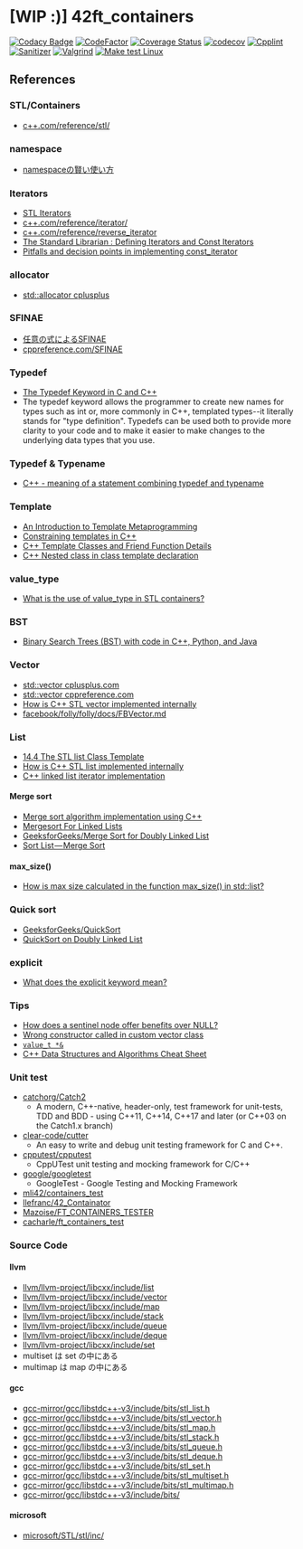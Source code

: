 # [WIP :)] 42ft_containers
[![Codacy Badge](https://app.codacy.com/project/badge/Grade/f2867fa20ec54f7e9df02d36de0642e8)](https://www.codacy.com/gh/solareenlo/42ft_containers/dashboard?utm_source=github.com&amp;utm_medium=referral&amp;utm_content=solareenlo/42ft_containers&amp;utm_campaign=Badge_Grade)
[![CodeFactor](https://www.codefactor.io/repository/github/solareenlo/42ft_containers/badge)](https://www.codefactor.io/repository/github/solareenlo/42ft_containers)
[![Coverage Status](https://coveralls.io/repos/github/solareenlo/42ft_containers/badge.svg?branch=main)](https://coveralls.io/github/solareenlo/42ft_containers?branch=main)
[![codecov](https://codecov.io/gh/solareenlo/42ft_containers/branch/main/graph/badge.svg?token=1FO5VN1PWG)](https://codecov.io/gh/solareenlo/42ft_containers)
[![Cpplint](https://github.com/solareenlo/42ft_containers/actions/workflows/cpplint.yml/badge.svg)](https://github.com/solareenlo/42ft_containers/actions/workflows/cpplint.yml)
[![Sanitizer](https://github.com/solareenlo/42ft_containers/actions/workflows/sanitizer.yml/badge.svg)](https://github.com/solareenlo/42ft_containers/actions/workflows/sanitizer.yml)
[![Valgrind](https://github.com/solareenlo/42ft_containers/actions/workflows/valgrind.yml/badge.svg)](https://github.com/solareenlo/42ft_containers/actions/workflows/valgrind.yml)
[![Make test Linux](https://github.com/solareenlo/42ft_containers/actions/workflows/make_test_linux.yml/badge.svg)](https://github.com/solareenlo/42ft_containers/actions/workflows/make_test_linux.yml)

## References
### STL/Containers
- [c++.com/reference/stl/](https://www.cplusplus.com/reference/stl/)

### namespace
- [namespaceの賢い使い方](https://qiita.com/_EnumHack/items/430da105a541f9ecd774)

### Iterators
- [STL Iterators](https://www.cs.helsinki.fi/u/tpkarkka/alglib/k06/lectures/iterators.html)
- [c++.com/reference/iterator/](https://www.cplusplus.com/reference/iterator/)
- [c++.com/reference/reverse_iterator](http://www.cplusplus.com/reference/iterator/reverse_iterator/)
- [The Standard Librarian : Defining Iterators and Const Iterators](https://www.drdobbs.com/the-standard-librarian-defining-iterato/184401331)
- [Pitfalls and decision points in implementing const_iterator](https://quuxplusone.github.io/blog/2018/12/01/const-iterator-antipatterns/)

### allocator
- [std::allocator cplusplus](https://www.cplusplus.com/reference/memory/allocator/)

### SFINAE
- [任意の式によるSFINAE](https://cpprefjp.github.io/lang/cpp11/sfinae_expressions.html)
- [cppreference.com/SFINAE](https://en.cppreference.com/w/cpp/language/sfinae)

### Typedef
- [The Typedef Keyword in C and C++](https://www.cprogramming.com/tutorial/typedef.html)
- The typedef keyword allows the programmer to create new names for types such as int or, more commonly in C++, templated types--it literally stands for "type definition". Typedefs can be used both to provide more clarity to your code and to make it easier to make changes to the underlying data types that you use.

### Typedef & Typename
- [C++ - meaning of a statement combining typedef and typename](https://stackoverflow.com/questions/18385418/c-meaning-of-a-statement-combining-typedef-and-typename)

### Template
- [An Introduction to Template Metaprogramming](http://cppedinburgh.uk/slides/201603-tmp.pdf)
- [Constraining templates in C++](https://pankajraghav.com/2020/03/22/Templates.html)
- [C++ Template Classes and Friend Function Details](https://web.mst.edu/~nmjxv3/articles/templates.html)
- [C++ Nested class in class template declaration](https://stackoverflow.com/questions/30287402/c-nested-class-in-class-template-declaration)

### value_type
- [What is the use of value_type in STL containers?](https://stackoverflow.com/questions/44571362/what-is-the-use-of-value-type-in-stl-containers/44571482#44571482)

### BST
- [Binary Search Trees (BST) with code in C++, Python, and Java](https://algorithmtutor.com/Data-Structures/Tree/Binary-Search-Trees/)

### Vector
- [std::vector cplusplus.com](https://www.cplusplus.com/reference/vector/vector/?kw=vector)
- [std::vector cppreference.com](https://en.cppreference.com/w/cpp/container/vector)
- [How is C++ STL vector implemented internally](https://codefreakr.com/how-is-c-stl-implemented-internally/)
- [facebook/folly/folly/docs/FBVector.md](https://github.com/facebook/folly/blob/master/folly/docs/FBVector.md)

### List
- [14.4 The STL list<T> Class Template](https://cs.calvin.edu/activities/books/c++/intro/3e/WebItems/Ch14-Web/STL-List-14.4.pdf)
- [How is C++ STL list implemented internally](https://codefreakr.com/how-is-c-stl-list-implemented-internally/)
- [C++ linked list iterator implementation](https://codereview.stackexchange.com/questions/216444/c-linked-list-iterator-implementation)
#### Merge sort
- [Merge sort algorithm implementation using C++](https://github.com/ElHuaco/ft_containers)
- [Mergesort For Linked Lists](https://www.chiark.greenend.org.uk/~sgtatham/algorithms/listsort.html)
- [GeeksforGeeks/Merge Sort for Doubly Linked List](https://www.geeksforgeeks.org/merge-sort-for-doubly-linked-list/)
- [Sort List — Merge Sort](https://afteracademy.com/blog/sort-list-merge-sort)

#### max_size()
- [How is max size calculated in the function max_size() in std::list?](https://stackoverflow.com/questions/7949486/how-is-max-size-calculated-in-the-function-max-size-in-stdlist/7949501#7949501)

### Quick sort
- [GeeksforGeeks/QuickSort](https://www.geeksforgeeks.org/quick-sort/)
- [QuickSort on Doubly Linked List](https://www.geeksforgeeks.org/quicksort-for-linked-list/)

### explicit
- [What does the explicit keyword mean?](https://stackoverflow.com/questions/121162/what-does-the-explicit-keyword-mean)

### Tips
- [How does a sentinel node offer benefits over NULL?](https://stackoverflow.com/questions/5384358/how-does-a-sentinel-node-offer-benefits-over-null)
- [Wrong constructor called in custom vector class](https://stackoverflow.com/questions/24346869/wrong-constructor-called-in-custom-vector-class)
- [`value_t *&`](https://stackoverflow.com/questions/56079738/why-i-get-an-expression-is-not-assignable-error/56079782#56079782)
- [C++ Data Structures and Algorithms Cheat Sheet](https://github.com/gibsjose/cpp-cheat-sheet/blob/master/Data%20Structures%20and%20Algorithms.md)

### Unit test
- [catchorg/Catch2](https://github.com/catchorg/Catch2)
  - A modern, C++-native, header-only, test framework for unit-tests, TDD and BDD - using C++11, C++14, C++17 and later (or C++03 on the Catch1.x branch)
- [clear-code/cutter](https://github.com/clear-code/cutter)
  - An easy to write and debug unit testing framework for C and C++.
- [cpputest/cpputest](https://github.com/cpputest/cpputest)
  - CppUTest unit testing and mocking framework for C/C++
- [google/googletest](https://github.com/google/googletest)
  - GoogleTest - Google Testing and Mocking Framework
- [mli42/containers_test](https://github.com/mli42/containers_test)
- [llefranc/42_Containator](https://github.com/llefranc/42_Containator)
- [Mazoise/FT_CONTAINERS_TESTER](https://github.com/Mazoise/FT_CONTAINERS_TESTER)
- [cacharle/ft_containers_test](https://github.com/cacharle/ft_containers_test)

### Source Code
#### llvm
- [llvm/llvm-project/libcxx/include/list](https://github.com/llvm/llvm-project/blob/main/libcxx/include/list)
- [llvm/llvm-project/libcxx/include/vector](https://github.com/llvm/llvm-project/blob/main/libcxx/include/vector)
- [llvm/llvm-project/libcxx/include/map](https://github.com/llvm/llvm-project/blob/main/libcxx/include/map)
- [llvm/llvm-project/libcxx/include/stack](https://github.com/llvm/llvm-project/blob/main/libcxx/include/stack)
- [llvm/llvm-project/libcxx/include/queue](https://github.com/llvm/llvm-project/blob/main/libcxx/include/queue)
- [llvm/llvm-project/libcxx/include/deque](https://github.com/llvm/llvm-project/blob/main/libcxx/include/deque)
- [llvm/llvm-project/libcxx/include/set](https://github.com/llvm/llvm-project/blob/main/libcxx/include/set)
- multiset は set の中にある
- multimap は map の中にある

#### gcc
- [gcc-mirror/gcc/libstdc++-v3/include/bits/stl_list.h](https://github.com/gcc-mirror/gcc/blob/master/libstdc%2B%2B-v3/include/bits/stl_list.h)
- [gcc-mirror/gcc/libstdc++-v3/include/bits/stl_vector.h](https://github.com/gcc-mirror/gcc/blob/master/libstdc%2B%2B-v3/include/bits/stl_vector.h)
- [gcc-mirror/gcc/libstdc++-v3/include/bits/stl_map.h](https://github.com/gcc-mirror/gcc/blob/master/libstdc%2B%2B-v3/include/bits/stl_map.h)
- [gcc-mirror/gcc/libstdc++-v3/include/bits/stl_stack.h](https://github.com/gcc-mirror/gcc/blob/master/libstdc%2B%2B-v3/include/bits/stl_stack.h)
- [gcc-mirror/gcc/libstdc++-v3/include/bits/stl_queue.h](https://github.com/gcc-mirror/gcc/blob/master/libstdc%2B%2B-v3/include/bits/stl_queue.h)
- [gcc-mirror/gcc/libstdc++-v3/include/bits/stl_deque.h](https://github.com/gcc-mirror/gcc/blob/master/libstdc%2B%2B-v3/include/bits/stl_deque.h)
- [gcc-mirror/gcc/libstdc++-v3/include/bits/stl_set.h](https://github.com/gcc-mirror/gcc/blob/master/libstdc%2B%2B-v3/include/bits/stl_set.h)
- [gcc-mirror/gcc/libstdc++-v3/include/bits/stl_multiset.h](https://github.com/gcc-mirror/gcc/blob/master/libstdc%2B%2B-v3/include/bits/stl_multiset.h)
- [gcc-mirror/gcc/libstdc++-v3/include/bits/stl_multimap.h](https://github.com/gcc-mirror/gcc/blob/master/libstdc%2B%2B-v3/include/bits/stl_multimap.h)
- [gcc-mirror/gcc/libstdc++-v3/include/bits/](https://github.com/gcc-mirror/gcc/tree/master/libstdc%2B%2B-v3/include/bits)

#### microsoft
- [microsoft/STL/stl/inc/](https://github.com/microsoft/STL/tree/main/stl/inc)
